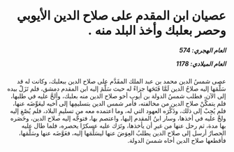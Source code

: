 <h1 dir="rtl">عصيان ابن المقدم على صلاح الدين الأيوبي وحصر بعلبك وأخذ البلد منه .</h1>

<h5 dir="rtl">العام الهجري:  574

العام الميلادي: 1178

</h5>

<p dir="rtl">عصى شمسُ الدين محمد بن عبد الملك المقَدَّم على صلاح الدين ببعلبك، وكانت له قد سَلَّمَها إليه صلاحُ الدين لَمَّا فَتَحَها جزاءً له حيث سَلَّمَ إليه ابن المقدم دمشق، فلم تَزَلْ بيده إلى الآن، فطلب شمسُ الدولة بن أيوب أخو صلاح الدين منه بعلبك، وألحَّ عليه في طلبها، فلم يتمكَّنْ صلاح الدين من مخالفته، فأمر شمس الدين بتسليمِها إلى أخيه ليعَوِّضَه عنها، فلم يُجِبْ إلى ذلك، وذَكَّرَه العهود التي له، وما اعتمده معه من تسليمِ البلاد، فلم يُصْغِ إليه ولجَّ عليه في أخذها، وسار ابنُ المقدم إليها، واعتصم بها، فتوجَّه إليه صلاح الدين، وحَصَره بها مدة، ثم رحل عنها من غيرِ أن يأخذها، وتَرَك عليه عسكرًا يحصره، فلما طال عليه الحصارُ أرسل إلى صلاح الدين يطلبُ العِوَضَ عنها ليسَلِّمَها إليه، فعَوَّضَه عنها وسَلَّمَها، فأقطعها صلاح الدين أخاه شمسَ الدولة.</p></br>
